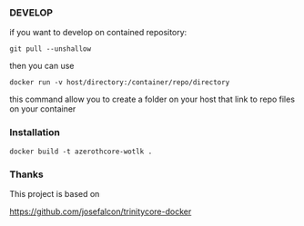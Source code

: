 ### DEVELOP

if you want to develop on contained repository:

    git pull --unshallow


then you can use 

    docker run -v host/directory:/container/repo/directory
    
this command allow you to create a folder on your host that link to repo files on your container


### Installation

    docker build -t azerothcore-wotlk . 
    
    
    
### Thanks

This project is based on

https://github.com/josefalcon/trinitycore-docker
